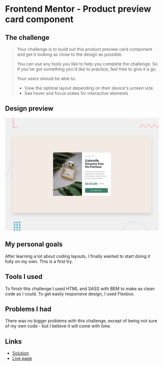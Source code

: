 # Frontend Mentor - Product preview card component

## The challenge

> Your challenge is to build out this product preview card component and get it looking as close to the design as possible.
> 
> You can use any tools you like to help you complete the challenge. So if you've got something you'd like to practice, feel free to give it a go.
> 
> Your users should be able to:
> 
> - View the optimal layout depending on their device's screen size
> - See hover and focus states for interactive elements

## Design preview

![Design preview](./design/desktop-preview.jpg)

## My personal goals

After learning a lot about coding layouts, I finally wanted to start doing it fully on my own. This is a first try.

## Tools I used

To finish this challenge I used  HTML and SASS with BEM to make as clean code as I could. To get easily responsive design, I used Flexbox.

## Problems I had

There was no bigger problems with this challenge, except of being not sure of my own code - but I believe it will come with time.

## Links

* [Solution](https://www.frontendmentor.io/solutions/product-preview-card-component-DO1jN5PkNI)
* [Live page](https://edvvarrd.github.io/fm-solution-1)
